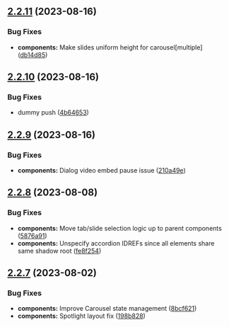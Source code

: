 ## [2.2.11](https://github.com/jacecotton/tcds/compare/v2.2.10...v2.2.11) (2023-08-16)


### Bug Fixes

* **components:** Make slides uniform height for carousel[multiple] ([db14d85](https://github.com/jacecotton/tcds/commit/db14d856b122d48acd08b690b87c320872c396f1))



## [2.2.10](https://github.com/jacecotton/tcds/compare/v2.2.9...v2.2.10) (2023-08-16)


### Bug Fixes

* dummy push ([4b64653](https://github.com/jacecotton/tcds/commit/4b646530e08b5d2ecbc55cd1d8a68e7fcb1faee1))



## [2.2.9](https://github.com/jacecotton/tcds/compare/v2.2.8...v2.2.9) (2023-08-16)


### Bug Fixes

* **components:** Dialog video embed pause issue ([210a49e](https://github.com/jacecotton/tcds/commit/210a49eaaea7184c6043a8b16d20aebfad48af22))



## [2.2.8](https://github.com/jacecotton/tcds/compare/v2.2.7...v2.2.8) (2023-08-08)


### Bug Fixes

* **components:** Move tab/slide selection logic up to parent components ([5876a91](https://github.com/jacecotton/tcds/commit/5876a91dae30e64edfe3f573510e242abfcb398e))
* **components:** Unspecify accordion IDREFs since all elements share same shadow root ([fe8f254](https://github.com/jacecotton/tcds/commit/fe8f2543597473340beb3239922c8842986aaf76))



## [2.2.7](https://github.com/jacecotton/tcds/compare/v2.2.6...v2.2.7) (2023-08-02)


### Bug Fixes

* **components:** Improve Carousel state management ([8bcf621](https://github.com/jacecotton/tcds/commit/8bcf62199bc7941c87fe486d9897db7d4b5acf66))
* **components:** Spotlight layout fix ([198b828](https://github.com/jacecotton/tcds/commit/198b828b96a84606d6785c17b8e8156ccc92cb30))



